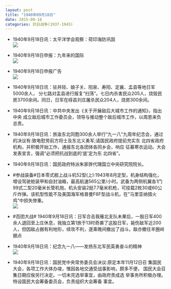 ```yaml
---
layout: post
title: "1940年09月18日"
date: 2015-09-18
categories: 抗日战争(1937-1945)
---
```


<meta name="referrer" content="no-referrer" />

- 1940年9月18日讯：太平洋学会观察：荷印海防巩固 <br/><img src="https://ww2.sinaimg.cn/large/aca367d8jw1ew70iea0puj20oy0dwwnt.jpg" />

- 1940年9月18日申报：九年来的国际 <br/><img src="https://ww3.sinaimg.cn/large/aca367d8jw1ew6yrwmcsnj20pn0xjqm9.jpg" />

- 1940年9月18日申报广告 <br/><img src="https://ww3.sinaimg.cn/large/aca367d8jw1ew6x1o1y4ej20p90h5q8q.jpg" />

- 1940年9月18日讯：驻井陉、娘子关、阳泉、寿阳、定襄、盂县等地日军5000余人， 分七路对盂县进行报复“扫荡”。七日内杀害民众205人，烧毁民房3700余间。同日，日军在崞县刘庄屠杀民众204人，烧房300余间。  

- 1940年9月18日讯：中共中央发出《关于开展敌后大城市工作的通知》，指出中央 成立敌后城市工作委员会，领导与推动整个敌后城市工作，以周恩来负 总责。 

- 1940年9月18日讯：旅渝东北同胞300余人举行“九一八”九周年纪念会，通过 的决议有:致电慰劳前方将士及东北义勇军;请国民政府提前充实东 北四省政府机构，并积极开始工作，通报东北各团体各同乡会，响应 征募寒衣运动。大会发表宣言，强调“必须把抗战到底的‘底’定为东 北四省”。 

- 1940年9月18日讯：国民政府特派朱家骅代理国立中央研究院院长。 

- #参战装备#日本零式舰上战斗机52型(上):1943年8月定型，机身结构强化，增设驾驶舱装甲和自封油箱，最高航速565公里/小时。武备为两侧机翼各1门99式二型20毫米长管机炮，机头安装2挺7.7毫米机枪，可挂载2枚30或60公斤炸弹。该机型性能不及美国海军格普曼F6F型战斗机，在"马里亚纳猎火鸡“中损失惨重。 <br/><img src="https://ww1.sinaimg.cn/large/aca367d8jw1ew6diezjqtj20m80px7a0.jpg" />

- #百团大战# 1940年9月18日讯：日军合击我雁北支队未果后，一股日军400余人退回至上庄休息，我独立第1旅于13时奇袭了这股日军，毙伤敌军近200人，但因敌占据有利地形，续攻不利，遂乘晚间撤出了战斗。敌亦撤往羊圈岭据点 

- 1940年9月18日讯：纪念九一八——发扬东北军民英勇奋斗的精神 <br/><img src="https://ww2.sinaimg.cn/large/aca367d8jw1ew68rfseaxj211i0hpgsx.jpg" />

- 1940年9月18日讯：国民党中央常务委员会决议:原定本年11月12日召 集国民大会，各项工作大体办竣，惟因各地交通受战事影响，颇多不便， 国民大会召集日期应俟另行决定。一切未完选举事宜，由政府责成选 举事务所积极办理。特设国民大会筹备委员会，负责组织大会筹备 事宜。 

